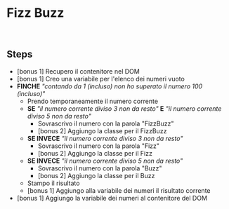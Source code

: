 # Fizz Buzz

<br>

## Steps
- [bonus 1] Recupero il contenitore nel DOM
- [bonus 1] Creo una variabile per l'elenco dei numeri vuoto
- **FINCHE** _"contando da 1 (incluso) non ho superato il numero 100 (incluso)"_
    - Prendo temporaneamente il numero corrente
    - **SE** _"il numero corrente diviso 3 non da resto"_ **E** _"il numero corrente diviso 5 non da resto"_
        - Sovrascrivo il numero con la parola "FizzBuzz"
        - [bonus 2] Aggiungo la classe per il FizzBuzz
    - **SE INVECE** _"il numero corrente diviso 3 non da resto"_
        - Sovrascrivo il numero con la parola "Fizz"
        - [bonus 2] Aggiungo la classe per il Fizz
    - **SE INVECE** _"il numero corrente diviso 5 non da resto"_
        - Sovrascrivo il numero con la parola "Buzz"
        - [bonus 2] Aggiungo la classe per il Buzz
    - Stampo il risultato
    - [bonus 1] Aggiungo alla variabile dei numeri il risultato corrente
- [bonus 1] Aggiungo la variabile dei numeri al contenitore del DOM